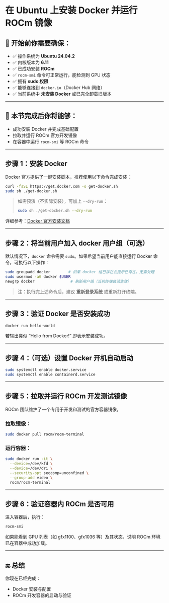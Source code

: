 

# 在 Ubuntu 上安装 Docker 并运行 ROCm 镜像

## 🧩 开始前你需要确保：

* ✅ 操作系统为 **Ubuntu 24.04.2**
* ✅ 内核版本为 **6.11**
* ✅ 已成功安装 **ROCm**
* ✅ `rocm-smi` 命令可正常运行，能检测到 GPU 状态
* ✅ 拥有 **sudo 权限**
* ✅ 能够连接到 `docker.io`（Docker Hub 网络）
* ✅ 当前系统中 **未安装 Docker** 或已完全卸载旧版本

---

## 🎯 本节完成后你将能够：

* 成功安装 Docker 并完成基础配置
* 拉取并运行 ROCm 官方开发镜像
* 在容器中运行 `rocm-smi` 等 ROCm 命令

---

## 步骤 1：安装 Docker

Docker 官方提供了一键安装脚本，推荐使用以下命令完成安装：

```bash
curl -fsSL https://get.docker.com -o get-docker.sh
sudo sh ./get-docker.sh
```

> 如需预演（不实际安装），可加上 `--dry-run`：
>
> ```bash
> sudo sh ./get-docker.sh --dry-run
> ```

详细参考：[Docker 官方安装文档](https://docs.docker.com/engine/install/ubuntu/)

---

## 步骤 2：将当前用户加入 docker 用户组（可选）

默认情况下，`docker` 命令需要 `sudo`。如果希望当前用户能直接运行 Docker 命令，可执行以下操作：

```bash
sudo groupadd docker        # 如果 docker 组已存在会提示已存在，无需处理
sudo usermod -aG docker $USER
newgrp docker                # 刷新用户组（当前终端会话生效）
```

> 注：执行完上述命令后，建议 **重新登录系统** 或重新打开终端。

---

## 步骤 3：验证 Docker 是否安装成功

```bash
docker run hello-world
```

若输出类似 “Hello from Docker!” 即表示安装成功。

---

## 步骤 4：（可选）设置 Docker 开机自动启动

```bash
sudo systemctl enable docker.service
sudo systemctl enable containerd.service
```

---

## 步骤 5：拉取并运行 ROCm 开发测试镜像

ROCm 团队维护了一个专用于开发和测试的官方容器镜像。

### 拉取镜像：

```bash
sudo docker pull rocm/rocm-terminal
```

### 运行容器：

```bash
sudo docker run -it \
  --device=/dev/kfd \
  --device=/dev/dri \
  --security-opt seccomp=unconfined \
  --group-add video \
  rocm/rocm-terminal
```

---

## 步骤 6：验证容器内 ROCm 是否可用

进入容器后，执行：

```bash
rocm-smi
```

如果能看到 GPU 列表（如 gfx1100、gfx1036 等）及其状态，说明 ROCm 环境已在容器中成功加载。

---

## 🔚 总结

你现在已经完成：

* Docker 安装与配置
* ROCm 开发容器的启动与验证



